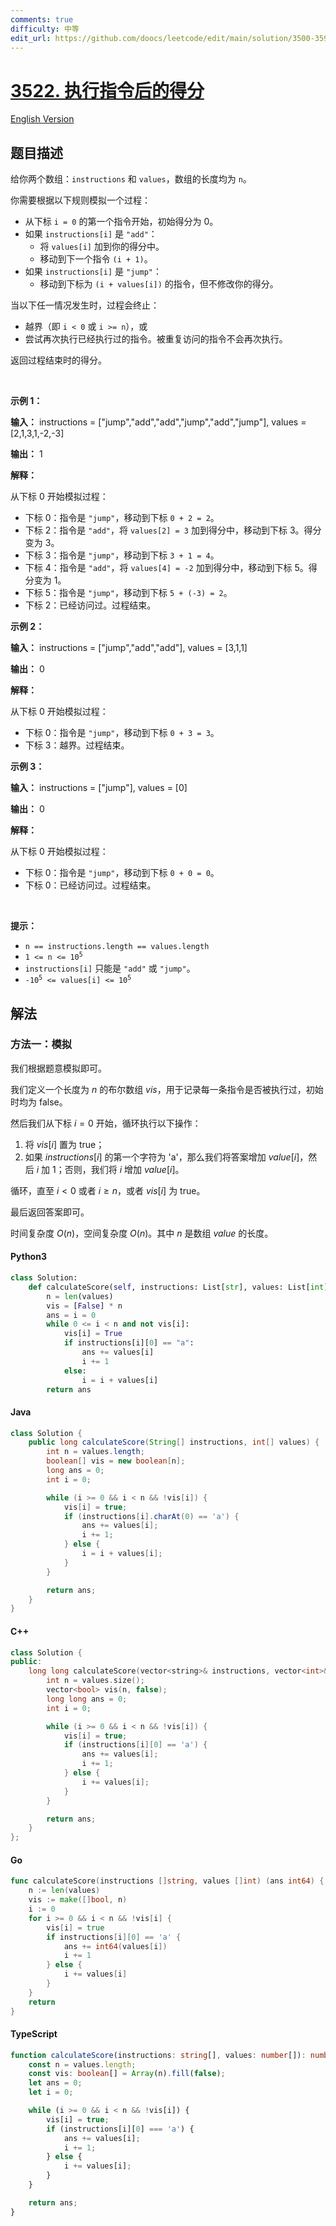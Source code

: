 ```yaml
---
comments: true
difficulty: 中等
edit_url: https://github.com/doocs/leetcode/edit/main/solution/3500-3599/3522.Calculate%20Score%20After%20Performing%20Instructions/README.md
---
```


<!-- problem:start -->

# [3522. 执行指令后的得分](https://leetcode.cn/problems/calculate-score-after-performing-instructions)

[English Version](/solution/3500-3599/3522.Calculate%20Score%20After%20Performing%20Instructions/README_EN.md)

## 题目描述

<!-- description:start -->

<p>给你两个数组：<code>instructions</code> 和 <code>values</code>，数组的长度均为 <code>n</code>。</p>

<p>你需要根据以下规则模拟一个过程：</p>

<ul>
	<li>从下标&nbsp;<code>i = 0</code> 的第一个指令开始，初始得分为 0。</li>
	<li>如果 <code>instructions[i]</code> 是 <code>"add"</code>：
	<ul>
		<li>将 <code>values[i]</code> 加到你的得分中。</li>
		<li>移动到下一个指令 <code>(i + 1)</code>。</li>
	</ul>
	</li>
	<li>如果 <code>instructions[i]</code> 是 <code>"jump"</code>：
	<ul>
		<li>移动到下标为&nbsp;<code>(i + values[i])</code> 的指令，但不修改你的得分。</li>
	</ul>
	</li>
</ul>

<p>当以下任一情况发生时，过程会终止：</p>

<ul>
	<li>越界（即 <code>i &lt; 0</code> 或 <code>i &gt;= n</code>），或</li>
	<li>尝试再次执行已经执行过的指令。被重复访问的指令不会再次执行。</li>
</ul>

<p>返回过程结束时的得分。</p>

<p>&nbsp;</p>

<p><strong class="example">示例 1：</strong></p>

<div class="example-block">
<p><strong>输入：</strong> <span class="example-io">instructions = ["jump","add","add","jump","add","jump"], values = [2,1,3,1,-2,-3]</span></p>

<p><strong>输出：</strong> <span class="example-io">1</span></p>

<p><strong>解释：</strong></p>

<p>从下标&nbsp;0 开始模拟过程：</p>

<ul>
	<li>下标 0：指令是 <code>"jump"</code>，移动到下标&nbsp;<code>0 + 2 = 2</code>。</li>
	<li>下标 2：指令是 <code>"add"</code>，将 <code>values[2] = 3</code> 加到得分中，移动到下标&nbsp;3。得分变为 3。</li>
	<li>下标 3：指令是 <code>"jump"</code>，移动到下标&nbsp;<code>3 + 1 = 4</code>。</li>
	<li>下标 4：指令是 <code>"add"</code>，将 <code>values[4] = -2</code> 加到得分中，移动到下标&nbsp;5。得分变为 1。</li>
	<li>下标 5：指令是 <code>"jump"</code>，移动到下标&nbsp;<code>5 + (-3) = 2</code>。</li>
	<li>下标 2：已经访问过。过程结束。</li>
</ul>
</div>

<p><strong class="example">示例 2：</strong></p>

<div class="example-block">
<p><strong>输入：</strong> <span class="example-io">instructions = ["jump","add","add"], values = [3,1,1]</span></p>

<p><strong>输出：</strong> <span class="example-io">0</span></p>

<p><strong>解释：</strong></p>

<p>从下标&nbsp;0 开始模拟过程：</p>

<ul>
	<li>下标 0：指令是 <code>"jump"</code>，移动到下标&nbsp;<code>0 + 3 = 3</code>。</li>
	<li>下标 3：越界。过程结束。</li>
</ul>
</div>

<p><strong class="example">示例 3：</strong></p>

<div class="example-block">
<p><strong>输入：</strong> <span class="example-io">instructions = ["jump"], values = [0]</span></p>

<p><strong>输出：</strong> <span class="example-io">0</span></p>

<p><strong>解释：</strong></p>

<p>从下标&nbsp;0 开始模拟过程：</p>

<ul>
	<li>下标 0：指令是 <code>"jump"</code>，移动到下标&nbsp;<code>0 + 0 = 0</code>。</li>
	<li>下标 0：已经访问过。过程结束。</li>
</ul>
</div>

<p>&nbsp;</p>

<p><strong>提示：</strong></p>

<ul>
	<li><code>n == instructions.length == values.length</code></li>
	<li><code>1 &lt;= n &lt;= 10<sup>5</sup></code></li>
	<li><code>instructions[i]</code> 只能是 <code>"add"</code> 或 <code>"jump"</code>。</li>
	<li><code>-10<sup>5</sup> &lt;= values[i] &lt;= 10<sup>5</sup></code></li>
</ul>

<!-- description:end -->

## 解法

<!-- solution:start -->

### 方法一：模拟

我们根据题意模拟即可。

我们定义一个长度为 $n$ 的布尔数组 $\textit{vis}$，用于记录每一条指令是否被执行过，初始时均为 $\text{false}$。

然后我们从下标 $i = 0$ 开始，循环执行以下操作：

1. 将 $\textit{vis}[i]$ 置为 $\text{true}$；
2. 如果 $\textit{instructions}[i]$ 的第一个字符为 'a'，那么我们将答案增加 $\textit{value}[i]$，然后 $i$ 加 $1$；否则，我们将 $i$ 增加 $\textit{value}[i]$。

循环，直至 $i \lt 0$ 或者 $i \ge n$，或者 $\textit{vis}[i]$ 为 $\text{true}$。

最后返回答案即可。

时间复杂度 $O(n)$，空间复杂度 $O(n)$。其中 $n$ 是数组 $\textit{value}$ 的长度。

<!-- tabs:start -->

#### Python3

```python
class Solution:
    def calculateScore(self, instructions: List[str], values: List[int]) -> int:
        n = len(values)
        vis = [False] * n
        ans = i = 0
        while 0 <= i < n and not vis[i]:
            vis[i] = True
            if instructions[i][0] == "a":
                ans += values[i]
                i += 1
            else:
                i = i + values[i]
        return ans
```

#### Java

```java
class Solution {
    public long calculateScore(String[] instructions, int[] values) {
        int n = values.length;
        boolean[] vis = new boolean[n];
        long ans = 0;
        int i = 0;

        while (i >= 0 && i < n && !vis[i]) {
            vis[i] = true;
            if (instructions[i].charAt(0) == 'a') {
                ans += values[i];
                i += 1;
            } else {
                i = i + values[i];
            }
        }

        return ans;
    }
}
```

#### C++

```cpp
class Solution {
public:
    long long calculateScore(vector<string>& instructions, vector<int>& values) {
        int n = values.size();
        vector<bool> vis(n, false);
        long long ans = 0;
        int i = 0;

        while (i >= 0 && i < n && !vis[i]) {
            vis[i] = true;
            if (instructions[i][0] == 'a') {
                ans += values[i];
                i += 1;
            } else {
                i += values[i];
            }
        }

        return ans;
    }
};
```

#### Go

```go
func calculateScore(instructions []string, values []int) (ans int64) {
	n := len(values)
	vis := make([]bool, n)
	i := 0
	for i >= 0 && i < n && !vis[i] {
		vis[i] = true
		if instructions[i][0] == 'a' {
			ans += int64(values[i])
			i += 1
		} else {
			i += values[i]
		}
	}
	return
}
```

#### TypeScript

```ts
function calculateScore(instructions: string[], values: number[]): number {
    const n = values.length;
    const vis: boolean[] = Array(n).fill(false);
    let ans = 0;
    let i = 0;

    while (i >= 0 && i < n && !vis[i]) {
        vis[i] = true;
        if (instructions[i][0] === 'a') {
            ans += values[i];
            i += 1;
        } else {
            i += values[i];
        }
    }

    return ans;
}
```

<!-- tabs:end -->

<!-- solution:end -->

<!-- problem:end -->
